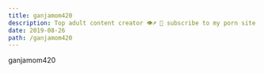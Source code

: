 ```yaml
---
title: ganjamom420
description: Top adult content creator 👁♐️ 👑 subscribe to my porn site below IG Missskaylax
date: 2019-08-26
path: /ganjamom420
---
```


ganjamom420
